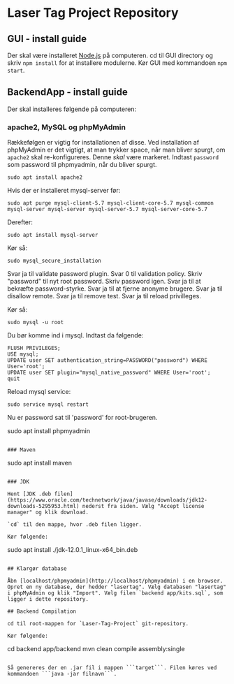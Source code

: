 # Laser Tag Project Repository

## GUI - install guide

Der skal være installeret [Node.js](https://nodejs.org/en/) på computeren. 
cd til GUI directory og skriv ```npm install``` for at installere modulerne.
Kør GUI med kommandoen ```npm start```.

## BackendApp - install guide

Der skal installeres følgende på computeren:

### apache2, MySQL og phpMyAdmin

Rækkefølgen er vigtig for installationen af disse. Ved installation af phpMyAdmin er det vigtigt, at man trykker space, når man bliver spurgt, om `apache2` skal re-konfigureres. Denne _skal_ være markeret. Indtast `password` som password til phpmyadmin, når du bliver spurgt.

```
sudo apt install apache2
```

Hvis der er installeret mysql-server før:
```
sudo apt purge mysql-client-5.7 mysql-client-core-5.7 mysql-common mysql-server mysql-server mysql-server-5.7 mysql-server-core-5.7
```

Derefter:
```
sudo apt install mysql-server
```

Kør så:

```
sudo mysql_secure_installation
```

Svar ja til validate password plugin. Svar 0 til validation policy. Skriv "password" til nyt root password. Skriv password igen. Svar ja til at bekræfte password-styrke. Svar ja til at fjerne anonyme brugere. Svar ja til disallow remote. Svar ja til remove test. Svar ja til reload privilleges.

Kør så:

```
sudo mysql -u root
```

Du bør komme ind i mysql. Indtast da følgende:

```
FLUSH PRIVILEGES;
USE mysql;
UPDATE user SET authentication_string=PASSWORD("password") WHERE User='root';
UPDATE user SET plugin="mysql_native_password" WHERE User='root';
quit
```

Reload mysql service:

```
sudo service mysql restart
```

Nu er password sat til 'password' for root-brugeren.

sudo apt install phpmyadmin
```

### Maven

```
sudo apt install maven
```

### JDK

Hent [JDK .deb filen](https://www.oracle.com/technetwork/java/javase/downloads/jdk12-downloads-5295953.html) nederst fra siden. Vælg "Accept license manager" og klik download.

`cd` til den mappe, hvor .deb filen ligger.

Kør følgende:

```
sudo apt install ./jdk-12.0.1_linux-x64_bin.deb
```

## Klargør database

Åbn [localhost/phpmyadmin](http://localhost/phpmyadmin) i en browser. Opret en ny database, der hedder "lasertag". Vælg databasen "lasertag" i phpMyAdmin og klik "Import". Vælg filen `backend app/kits.sql`, som ligger i dette repository.

## Backend Compilation

cd til root-mappen for `Laser-Tag-Project` git-repository.

Kør følgende:

```
cd backend app/backend
mvn clean compile assembly:single
``` 

Så genereres der en .jar fil i mappen ```target```. Filen køres ved kommandoen ```java -jar filnavn```.
